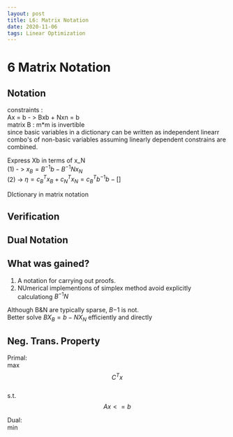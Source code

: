 ```yaml
---
layout: post
title: L6: Matrix Notation
date: 2020-11-06
tags: Linear Optimization
---
```


# 6 Matrix Notation  

## Notation  
constraints :   
Ax = b - > Bxb + Nxn = b   
matrix B : m*m is invertible   
since basic variables in a dictionary can be written as independent linearr combo's of non-basic variables assuming linearly dependent constrains are combined.  

Express Xb in terms of x_N  
(1) - > $x_B = B^{-1}b - B^{-1}Nx_N$  
(2) -> $\eta = c_B^Tx_B+c_N^Tx_N = c_B^Tb^{-1}b -  []$  

DIctionary in matrix notation  

## Verification  

## Dual Notation

## What was gained?  
1. A notation for carrying out proofs.  
2. NUmerical implementions of simplex method avoid explicitly calculationg $B^{-1}N$  

Although B&N are typically sparse, $B{-1}$ is not.  
Better solve $BX_B = b - NX_N$ efficiently and directly   

## Neg. Trans. Property  

Primal:  
max $$C^Tx$$  
s.t. $$Ax<=b$$  

Dual:  
min